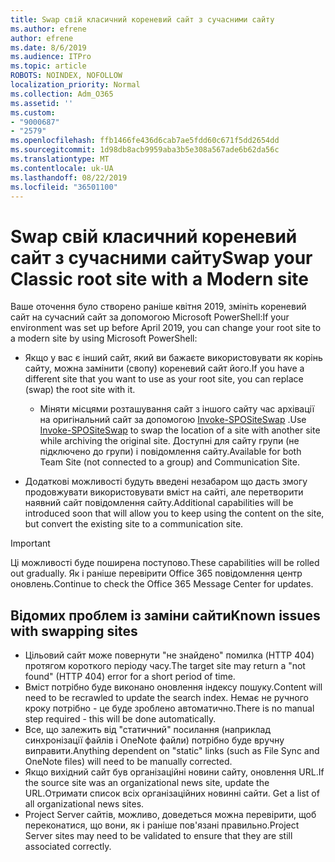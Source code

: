 ```yaml
---
title: Swap свій класичний кореневий сайт з сучасними сайту
ms.author: efrene
author: efrene
ms.date: 8/6/2019
ms.audience: ITPro
ms.topic: article
ROBOTS: NOINDEX, NOFOLLOW
localization_priority: Normal
ms.collection: Adm_O365
ms.assetid: ''
ms.custom:
- "9000687"
- "2579"
ms.openlocfilehash: ffb1466fe436d6cab7ae5fdd60c671f5dd2654dd
ms.sourcegitcommit: 1d98db8acb9959aba3b5e308a567ade6b62da56c
ms.translationtype: MT
ms.contentlocale: uk-UA
ms.lasthandoff: 08/22/2019
ms.locfileid: "36501100"
---
```

# <a name="swap-your-classic-root-site-with-a-modern-site"></a><span data-ttu-id="b01bb-102">Swap свій класичний кореневий сайт з сучасними сайту</span><span class="sxs-lookup"><span data-stu-id="b01bb-102">Swap your Classic root site with a Modern site</span></span>

<span data-ttu-id="b01bb-103">Ваше оточення було створено раніше квітня 2019, змініть кореневий сайт на сучасний сайт за допомогою Microsoft PowerShell:</span><span class="sxs-lookup"><span data-stu-id="b01bb-103">If your environment was set up before April 2019, you can change your root site to a modern site by using Microsoft PowerShell:</span></span>

- <span data-ttu-id="b01bb-104">Якщо у вас є інший сайт, який ви бажаєте використовувати як корінь сайту, можна замінити (свопу) кореневий сайт його.</span><span class="sxs-lookup"><span data-stu-id="b01bb-104">If you have a different site that you want to use as your root site, you can replace (swap) the root site with it.</span></span> 
    - <span data-ttu-id="b01bb-105">Міняти місцями розташування сайт з іншого сайту час архівації на оригінальний сайт за допомогою [Invoke-SPOSiteSwap](https://docs.microsoft.com/powershell/module/sharepoint-online/invoke-spositeswap?view=sharepoint-ps) .</span><span class="sxs-lookup"><span data-stu-id="b01bb-105">Use [Invoke-SPOSiteSwap](https://docs.microsoft.com/powershell/module/sharepoint-online/invoke-spositeswap?view=sharepoint-ps) to swap the location of a site with another site while archiving the original site.</span></span> <span data-ttu-id="b01bb-106">Доступні для сайту групи (не підключено до групи) і повідомлення сайту.</span><span class="sxs-lookup"><span data-stu-id="b01bb-106">Available for both Team Site (not connected to a group) and Communication Site.</span></span> 

- <span data-ttu-id="b01bb-107">Додаткові можливості будуть введені незабаром що дасть змогу продовжувати використовувати вміст на сайті, але перетворити наявний сайт повідомлення сайту.</span><span class="sxs-lookup"><span data-stu-id="b01bb-107">Additional capabilities will be introduced soon that will allow you to keep using the content on the site, but convert the existing site to a communication site.</span></span> 
>[!Important]
><span data-ttu-id="b01bb-108">Ці можливості буде поширена поступово.</span><span class="sxs-lookup"><span data-stu-id="b01bb-108">These capabilities will be rolled out gradually.</span></span> <span data-ttu-id="b01bb-109">Як і раніше перевірити Office 365 повідомлення центр оновлень.</span><span class="sxs-lookup"><span data-stu-id="b01bb-109">Continue to check the Office 365 Message Center for updates.</span></span> 

## <a name="known-issues-with-swapping-sites"></a><span data-ttu-id="b01bb-110">Відомих проблем із заміни сайти</span><span class="sxs-lookup"><span data-stu-id="b01bb-110">Known issues with swapping sites</span></span>

- <span data-ttu-id="b01bb-111">Цільовий сайт може повернути "не знайдено" помилка (HTTP 404) протягом короткого періоду часу.</span><span class="sxs-lookup"><span data-stu-id="b01bb-111">The target site may return a "not found" (HTTP 404) error for a short period of time.</span></span>
- <span data-ttu-id="b01bb-112">Вміст потрібно буде виконано оновлення індексу пошуку.</span><span class="sxs-lookup"><span data-stu-id="b01bb-112">Content will need to be recrawled to update the search index.</span></span> <span data-ttu-id="b01bb-113">Немає не ручного кроку потрібно - це буде зроблено автоматично.</span><span class="sxs-lookup"><span data-stu-id="b01bb-113">There is no manual step required - this will be done automatically.</span></span>
- <span data-ttu-id="b01bb-114">Все, що залежить від "статичний" посилання (наприклад синхронізації файлів і OneNote файли) потрібно буде вручну виправити.</span><span class="sxs-lookup"><span data-stu-id="b01bb-114">Anything dependent on "static" links (such as File Sync and OneNote files) will need to be manually corrected.</span></span>
- <span data-ttu-id="b01bb-115">Якщо вихідний сайт був організаційні новини сайту, оновлення URL.</span><span class="sxs-lookup"><span data-stu-id="b01bb-115">If the source site was an organizational news site, update the URL.</span></span><span data-ttu-id="b01bb-116">Отримати список всіх організаційних новинні сайти.</span><span class="sxs-lookup"><span data-stu-id="b01bb-116"> Get a list of all organizational news sites.</span></span>
- <span data-ttu-id="b01bb-117">Project Server сайтів, можливо, доведеться можна перевірити, щоб переконатися, що вони, як і раніше пов'язані правильно.</span><span class="sxs-lookup"><span data-stu-id="b01bb-117">Project Server sites may need to be validated to ensure that they are still associated correctly.</span></span>





